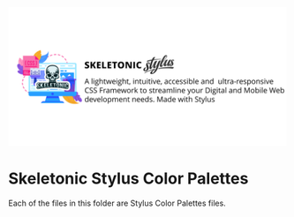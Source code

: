![alt text][logo]

[logo]: ../../../images/skeletonic-stylus.svg "Skeletonic Stylus Banner"

# Skeletonic Stylus Color Palettes

Each of the files in this folder are Stylus Color Palettes files.
